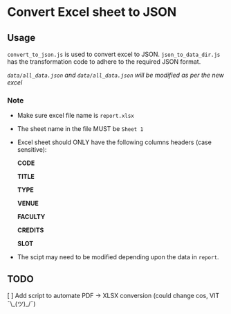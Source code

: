# Convert Excel sheet to JSON

## Usage

`convert_to_json.js` is used to convert excel to JSON.
`json_to_data_dir.js` has the transformation code to adhere to the required JSON format.

*`data/all_data.json` and `data/all_data.json` will be modified as per the new excel*

### Note

- Make sure excel file name is `report.xlsx`

- The sheet name in the file MUST be `Sheet 1`

- Excel sheet should ONLY have the following columns headers (case sensitive):

    **CODE**

    **TITLE**

    **TYPE**

    **VENUE**

    **FACULTY**

    **CREDITS**

    **SLOT**

- The scipt may need to be modified depending upon the data in `report`.

## TODO

[ ] Add script to automate PDF -> XLSX conversion (could change cos, VIT ¯\\\_(ツ)_/¯)
